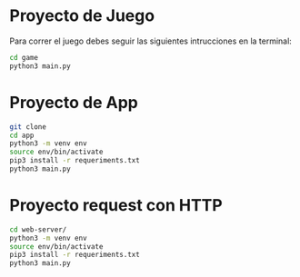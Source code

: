 # Proyecto de Juego 

Para correr el juego debes seguir las siguientes intrucciones en la terminal:

```sh
cd game
python3 main.py
```


# Proyecto de App

```sh
git clone
cd app
python3 -m venv env
source env/bin/activate
pip3 install -r requeriments.txt
python3 main.py
```



# Proyecto request con HTTP

```sh
cd web-server/
python3 -m venv env
source env/bin/activate
pip3 install -r requeriments.txt
python3 main.py
```